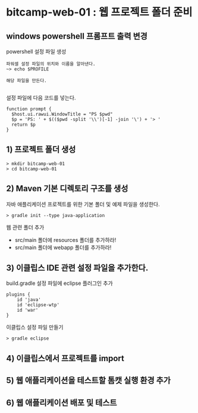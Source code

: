 # bitcamp-web-01 : 웹 프로젝트 폴더 준비

## windows powershell 프롬프트 출력 변경

powershell 설정 파일 생성

```
파워셀 설정 파일의 위치와 이름을 알아낸다.
~> echo $PROFILE 

해당 파일을 만든다.
 
```

설정 파일에 다음 코드를 넣는다.

```
function prompt {
  $host.ui.rawui.WindowTitle = "PS $pwd"
  $p = 'PS: ' + $(($pwd -split '\\')[-1] -join '\') + '> '
  return $p
}
```


## 1) 프로젝트 폴더 생성

```
> mkdir bitcamp-web-01
> cd bitcamp-web-01
```

## 2) Maven 기본 디렉토리 구조를 생성

자바 애플리케이션 프로젝트를 위한 기본 폴더 및 예제 파일을 생성한다.
```
> gradle init --type java-application
```

웹 관련 폴더 추가 
- src/main 폴더에 resources 폴더를 추가하라!
- src/main 폴더에 webapp 폴더를 추가하라!

## 3) 이클립스 IDE 관련 설정 파일을 추가한다.

build.gradle 설정 파일에 eclipse 플러그인 추가 
```
plugins {
    id 'java'
    id 'eclipse-wtp'
    id 'war'
}
```

이클립스 설정 파일 만들기
```
> gradle eclipse 
```

## 4) 이클립스에서 프로젝트를 import

## 5) 웹 애플리케이션을 테스트할 톰캣 실행 환경 추가 

## 6) 웹 애플리케이션 배포 및 테스트 

